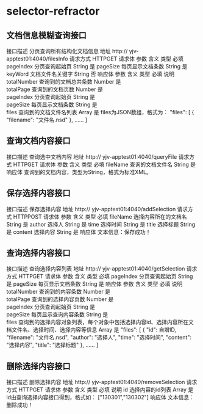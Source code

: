 # selector-refractor

## 文档信息模糊查询接口
接口描述	分页查询所有结构化文档信息
地址	http:// yjv-apptest01:4040/filesInfo
请求方式	HTTPGET
请求体
参数	含义	类型	必填
pageIndex	分页查询起始页	String	是
pageSize	每页显示文档条数	String	是
keyWord	文档文件名关键字	String	否
响应体
参数	含义	类型	必填	说明
totalNumber	查询到的文档总共条数	Number	是	
totalPage	查询到的文档页数	Number	是	
pageIndex	分页查询起始页	String	是	
pageSize	每页显示文档条数	String	是	
files	查询到的文档文件名列表	Array	是	files为JSON数组，格式为：
  "files": [
    {
      "filename": "文件名.nsd"
},
   ……
]

## 查询文档内容接口
接口描述	查询选中文档内容
地址	http:// yjv-apptest01:4040/queryFile
请求方式	HTTPGET
请求体
参数	含义	类型	必填
fileName	查询的文档文件名	String	是
响应体
查询到的文档内容，类型为String，格式为标准XML。

## 保存选择内容接口
接口描述	保存选择内容
地址	http:// yjv-apptest01:4040/addSelection
请求方式	HTTPPOST
请求体
参数	含义	类型	必填
fileName	选择内容所在的文档名	String	是
author	选择人	String	是
time	选择时间	String	是
title	选择标题	String	是
content	选择内容	String	是
响应体
文本信息：保存成功！

##  查询选择内容接口
接口描述	查询选择内容列表
地址	http:// yjv-apptest01:4040/getSelection
请求方式	HTTPGET
请求体
参数	含义	类型	必填
pageIndex	分页查询起始页	String	是
pageSize	每页显示文档条数	String	是
响应体
参数	含义	类型	必填	说明
totalNumber	查询到的内容条数	Number	是	
totalPage	查询到的选择内容页数	Number	是	
pageIndex	分页查询起始页	String	是	
pageSize	每页显示查询内容条数	String	是	
files	查询到的选择内容对象列表，每个对象中包括选择内容id、选择内容所在文档文件名、选择时间、选择内容等信息	Array	是	"files": [
    {
      "id": 自增ID,
      "filename": "文件名.nsd",
      "author": "选择人",
      "time": "选择时间",
      "content": "选择内容",
      "title": "选择标题"
},
……
  ]

## 删除选择内容接口
接口描述	删除选择内容
地址	http:// yjv-apptest01:4040/removeSelection
请求方式	HTTPGET
请求体
参数	含义	类型	必填	说明
id	选择内容的id列表	Array	是	id由查询选择内容接口得到，格式如：
["130301","130302"]
响应体
文本信息：删除成功！
